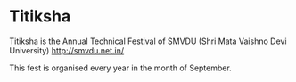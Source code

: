 Titiksha
========

Titiksha is the Annual Technical Festival of SMVDU (Shri Mata Vaishno Devi University) 
http://smvdu.net.in/

This fest is organised every year in the month of September.

